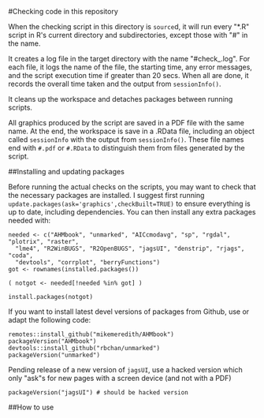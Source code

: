 
#Checking code in this repository

When the checking script in this directory is `source`d, it will run every "*.R" script in R's current directory and subdirectories, except those with "#" in the name.

It creates a log file in the target directory with the name "#check_<date>.log". For each file, it logs the name of the file, the starting time, any error messages, and the script execution time if greater than 20 secs. When all are done, it records the overall time taken and the output from `sessionInfo()`.

It cleans up the workspace and detaches packages between running scripts.

All graphics produced by the script are saved in a PDF file with the same name. At the end, the workspace is save in a .RData file, including an object called `sessionInfo` with the output from `sessionInfo()`. These file names end with `#.pdf` or `#.RData` to distinguish them from files generated by the script.

##Installing and updating packages

Before running the actual checks on the scripts, you may want to check that the necessary packages are installed. I suggest first running `update.packages(ask='graphics',checkBuilt=TRUE)` to ensure everything is up to date, including dependencies. You can then install any extra packages needed with:
```
needed <- c("AHMbook", "unmarked", "AICcmodavg", "sp", "rgdal", "plotrix", "raster",
  "lme4", "R2WinBUGS", "R2OpenBUGS", "jagsUI", "denstrip", "rjags", "coda",
  "devtools", "corrplot", "berryFunctions")
got <- rownames(installed.packages())

( notgot <- needed[!needed %in% got] )

install.packages(notgot)
```

If you want to install latest devel versions of packages from Github, use or adapt the following code:
```
remotes::install_github("mikemeredith/AHMbook")
packageVersion("AHMbook")
devtools::install_github("rbchan/unmarked")
packageVersion("unmarked")
```

Pending release of a new version of `jagsUI`, use a hacked version which only "ask"s for new pages with a screen device (and not with a PDF)
```
packageVersion("jagsUI") # should be hacked version
```

##How to use
